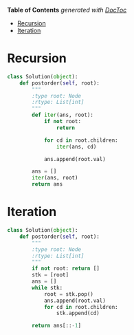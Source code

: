 <!-- START doctoc generated TOC please keep comment here to allow auto update -->
<!-- DON'T EDIT THIS SECTION, INSTEAD RE-RUN doctoc TO UPDATE -->
**Table of Contents**  *generated with [DocToc](https://github.com/thlorenz/doctoc)*

- [Recursion](#recursion)
- [Iteration](#iteration)

<!-- END doctoc generated TOC please keep comment here to allow auto update -->

# Recursion

```python
class Solution(object):
    def postorder(self, root):
        """
        :type root: Node
        :rtype: List[int]
        """
        def iter(ans, root):
            if not root:
                return

            for cd in root.children:
                iter(ans, cd)

            ans.append(root.val)

        ans = []
        iter(ans, root)
        return ans
```

# Iteration

```python
class Solution(object):
    def postorder(self, root):
        """
        :type root: Node
        :rtype: List[int]
        """
        if not root: return []
        stk = [root]
        ans = []
        while stk:
            root = stk.pop()
            ans.append(root.val)
            for cd in root.children:
                stk.append(cd)

        return ans[::-1]

```
